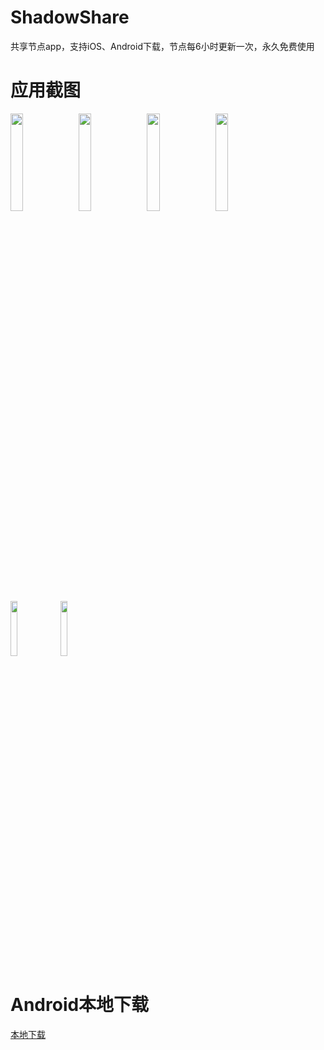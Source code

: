 # ShadowShare
共享节点app，支持iOS、Android下载，节点每6小时更新一次，永久免费使用

# 应用截图
<kbd>
<img src="https://is3-ssl.mzstatic.com/image/thumb/PurpleSource126/v4/fb/6d/41/fb6d41da-09d4-6c78-20eb-fa4d3a60e949/d9a9438f-cb06-4cf5-9ac8-fea6ac7cd433_Simulator_Screen_Shot_-_iPhone_11_Pro_Max_-_2022-03-03_at_23.19.12.png/460x0w.png" width="20%" height="20%">
<img src="https://is4-ssl.mzstatic.com/image/thumb/PurpleSource126/v4/d4/53/d1/d453d1b7-3534-39dd-44a6-b80024fed4a0/940e1d95-402f-4962-a4da-31ec3c21ba58_simulator_screenshot_FD67B26B-D802-43B2-8309-42369CB42787.png/460x0w.png" width="20%" height="20%">
<img src="https://is4-ssl.mzstatic.com/image/thumb/PurpleSource116/v4/8b/c2/ba/8bc2ba43-fa8c-4ce7-9961-8fad18432668/cef3ab7d-3712-42e1-8090-ff723330bf50_Simulator_Screen_Shot_-_iPhone_11_Pro_Max_-_2022-03-03_at_23.32.08.png/460x0w.png" width="20%" height="20%">
<img src="https://is1-ssl.mzstatic.com/image/thumb/PurpleSource116/v4/5b/97/1c/5b971c1b-c79e-3e3a-883e-d79f56911cac/e18cbf6c-4850-46b5-a68f-567f2286d5b1_Simulator_Screen_Shot_-_iPhone_11_Pro_Max_-_2022-03-03_at_23.23.03.png/460x0w.png" width="20%" height="20%">
</kbd>
<a href="https://play.google.com/store/apps/details?id=com.v2cross.shadowshare">
<img src="https://v2download.b-cdn.net/logo/play.svg" width="15%"></a>

<a href="https://apps.apple.com/cn/app/shadowshare/id1612647259">
<img src="https://v2download.b-cdn.net/logo/apple.svg" width="15%"></a>

# Android本地下载
<kbd>
<a href="https://shadowshare.v2cross.com/android/">本地下载</a>
</kbd>


